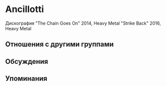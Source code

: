 # Ancillotti

Дискография
"The Chain Goes On" 2014, Heavy Metal
"Strike Back" 2016, Heavy Metal

## Отношения с другими группами


## Обсуждения


## Упоминания

